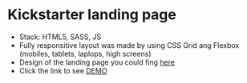 # Kickstarter landing page
- Stack: HTML5, SASS, JS
- Fully responsitive layout was made by using CSS Grid ang Flexbox (mobiles, tablets, laplops, high screens)
- Design of the landing page you could fing [here](https://www.figma.com/file/Ujp7bCFuvuJlkn8TSbQPSZ/%E2%84%9611-(kickstarter))
- Click the link to see [DEMO](https://vladyslav-harkusha.github.io/Kickstarter_landing-page/)
